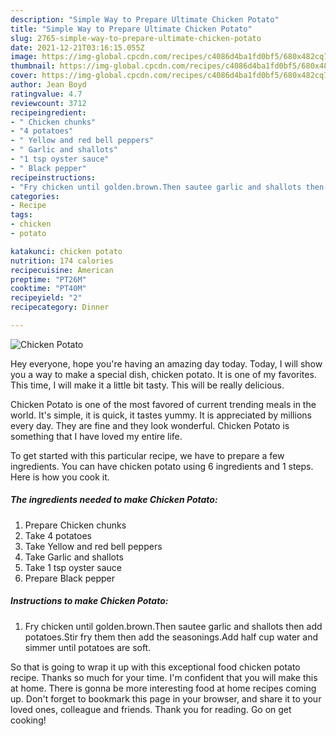 ```yaml
---
description: "Simple Way to Prepare Ultimate Chicken Potato"
title: "Simple Way to Prepare Ultimate Chicken Potato"
slug: 2765-simple-way-to-prepare-ultimate-chicken-potato
date: 2021-12-21T03:16:15.055Z
image: https://img-global.cpcdn.com/recipes/c4086d4ba1fd0bf5/680x482cq70/chicken-potato-recipe-main-photo.jpg
thumbnail: https://img-global.cpcdn.com/recipes/c4086d4ba1fd0bf5/680x482cq70/chicken-potato-recipe-main-photo.jpg
cover: https://img-global.cpcdn.com/recipes/c4086d4ba1fd0bf5/680x482cq70/chicken-potato-recipe-main-photo.jpg
author: Jean Boyd
ratingvalue: 4.7
reviewcount: 3712
recipeingredient:
- " Chicken chunks"
- "4 potatoes"
- " Yellow and red bell peppers"
- " Garlic and shallots"
- "1 tsp oyster sauce"
- " Black pepper"
recipeinstructions:
- "Fry chicken until golden.brown.Then sautee garlic and shallots then add potatoes.Stir fry them then add the seasonings.Add half cup water and simmer until potatoes are soft."
categories:
- Recipe
tags:
- chicken
- potato

katakunci: chicken potato 
nutrition: 174 calories
recipecuisine: American
preptime: "PT26M"
cooktime: "PT40M"
recipeyield: "2"
recipecategory: Dinner

---
```



![Chicken Potato](https://img-global.cpcdn.com/recipes/c4086d4ba1fd0bf5/680x482cq70/chicken-potato-recipe-main-photo.jpg)

Hey everyone, hope you're having an amazing day today. Today, I will show you a way to make a special dish, chicken potato. It is one of my favorites. This time, I will make it a little bit tasty. This will be really delicious.

Chicken Potato is one of the most favored of current trending meals in the world. It's simple, it is quick, it tastes yummy. It is appreciated by millions every day. They are fine and they look wonderful. Chicken Potato is something that I have loved my entire life.




To get started with this particular recipe, we have to prepare a few ingredients. You can have chicken potato using 6 ingredients and 1 steps. Here is how you cook it.

<!--inarticleads1-->

##### The ingredients needed to make Chicken Potato:

1. Prepare  Chicken chunks
1. Take 4 potatoes
1. Take  Yellow and red bell peppers
1. Take  Garlic and shallots
1. Take 1 tsp oyster sauce
1. Prepare  Black pepper




<!--inarticleads2-->

##### Instructions to make Chicken Potato:

1. Fry chicken until golden.brown.Then sautee garlic and shallots then add potatoes.Stir fry them then add the seasonings.Add half cup water and simmer until potatoes are soft.




So that is going to wrap it up with this exceptional food chicken potato recipe. Thanks so much for your time. I'm confident that you will make this at home. There is gonna be more interesting food at home recipes coming up. Don't forget to bookmark this page in your browser, and share it to your loved ones, colleague and friends. Thank you for reading. Go on get cooking!
